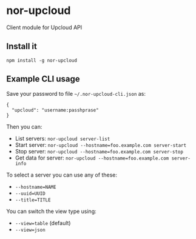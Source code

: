 nor-upcloud
===========

Client module for Upcloud API

Install it
----------

```
npm install -g nor-upcloud
```

Example CLI usage
-----------------

Save your password to file `~/.nor-upcloud-cli.json` as:

```
{
  "upcloud": "username:passhprase"
}
```

Then you can:

* List servers: `nor-upcloud server-list`
* Start server: `nor-upcloud --hostname=foo.example.com server-start`
* Stop server: `nor-upcloud --hostname=foo.example.com server-stop`
* Get data for server: `nor-upcloud --hostname=foo.example.com server-info`

To select a server you can use any of these:

* `--hostname=NAME`
* `--uuid=UUID`
* `--title=TITLE`

You can switch the view type using:

* `--view=table` (default)
* `--view=json`
